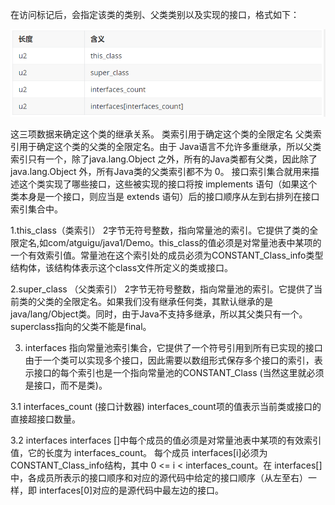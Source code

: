 在访问标记后，会指定该类的类别、父类类别以及实现的接口，格式如下：

![image-20240104203551206](image/image-20240104203551206.png)

这三项数据来确定这个类的继承关系。
类索引用于确定这个类的全限定名
父类索引用于确定这个类的父类的全限定名。由于 Java语言不允许多重继承，所以父类索引只有一个，除了java.lang.Object 之外，所有的Java类都有父类，因此除了java.lang.Object 外，所有Java类的父类索引都不为 0。
接口索引集合就用来描述这个类实现了哪些接口，这些被实现的接口将按 implements 语句（如果这个类本身是一个接口，则应当是 extends 语句）后的接口顺序从左到右排列在接口索引集合中。

1.this_class（类索引）
2字节无符号整数，指向常量池的索引。它提供了类的全限定名,如com/atguigu/java1/Demo。this_class的值必须是对常量池表中某项的一个有效索引值。常量池在这个索引处的成员必须为CONSTANT_Class_info类型结构体，该结构体表示这个class文件所定义的类或接口。

2.super_class （父类索引）
2字节无符号整数，指向常量池的索引。它提供了当前类的父类的全限定名。如果我们没有继承任何类，其默认继承的是java/lang/Object类。同时，由于Java不支持多继承，所以其父类只有一个。
superclass指向的父类不能是final。

3. interfaces
指向常量池索引集合，它提供了一个符号引用到所有已实现的接口
由于一个类可以实现多个接口，因此需要以数组形式保存多个接口的索引，表示接口的每个索引也是一个指向常量池的CONSTANT_Class (当然这里就必须是接口，而不是类)。

3.1 interfaces_count (接口计数器)
interfaces_count项的值表示当前类或接口的直接超接口数量。

3.2 interfaces [](接口索引集合)
interfaces []中每个成员的值必须是对常量池表中某项的有效索引值，它的长度为 interfaces_count。 每个成员 interfaces[i]必须为 CONSTANT_Class_info结构，其中 0 <= i < interfaces_count。在 interfaces[]中，各成员所表示的接口顺序和对应的源代码中给定的接口顺序（从左至右）一样，即 interfaces[0]对应的是源代码中最左边的接口。